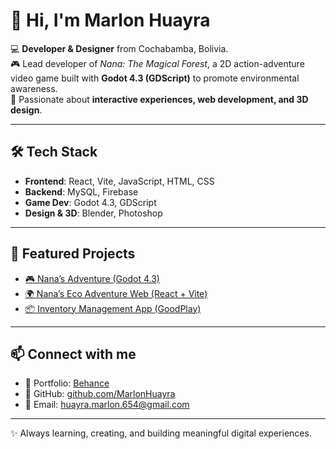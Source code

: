 # 👋 Hi, I'm Marlon Huayra  

💻 **Developer & Designer** from Cochabamba, Bolivia.  
🎮 Lead developer of *Nana: The Magical Forest*, a 2D action-adventure video game built with **Godot 4.3 (GDScript)** to promote environmental awareness.  
🌱 Passionate about **interactive experiences, web development, and 3D design**.  

---

## 🛠️ Tech Stack
- **Frontend**: React, Vite, JavaScript, HTML, CSS  
- **Backend**: MySQL, Firebase  
- **Game Dev**: Godot 4.3, GDScript  
- **Design & 3D**: Blender, Photoshop  

---

## 🚀 Featured Projects
- [🎮 Nana’s Adventure (Godot 4.3)](https://github.com/MarlonHuayra/nanas-adventure)  
- [🌍 Nana’s Eco Adventure Web (React + Vite)](https://github.com/MarlonHuayra/nanas-game-web-react-vite)  
- [📦 Inventory Management App (GoodPlay)](https://github.com/MarlonHuayra/practica-instancias)  

---

## 📫 Connect with me
- 📌 Portfolio: [Behance](https://www.behance.net/mxrlonxr)  
- 📌 GitHub: [github.com/MarlonHuayra](https://github.com/MarlonHuayra)  
- 📧 Email: huayra.marlon.654@gmail.com  

---
✨ Always learning, creating, and building meaningful digital experiences.  
